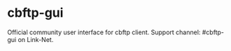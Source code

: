 # cbftp-gui
Official community user interface for cbftp client. Support channel: #cbftp-gui on Link-Net.
